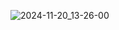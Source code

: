 ![2024-11-20_13-26-00](https://github.com/user-attachments/assets/12068050-666a-40d5-bedd-0abca5f82c9e)
